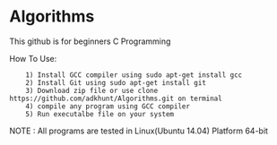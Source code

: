 # Algorithms

This github is for beginners C Programming

How To Use:

		1) Install GCC compiler using sudo apt-get install gcc
		2) Install Git using sudo apt-get install git
		3) Download zip file or use clone https://github.com/adkhunt/Algorithms.git on terminal
		4) compile any program using GCC compiler
		5) Run executalbe file on your system 

NOTE : All programs are tested in Linux(Ubuntu 14.04) Platform 64-bit
